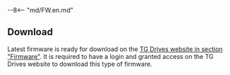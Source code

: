 --8<-- "md/FW.en.md"

## Download
Latest firmware is ready for download on the 
[TG Drives website in section "Firmware"](https://www.tgdrives.cz/products/servodrives/692#firmwaresection).
It is required to have a login and granted access on the TG Drives website to download this type of firmware.